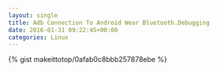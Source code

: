 ```yaml
---
layout: single                                                                                                              
title: Adb Connection To Android Wear Bluetooth.Debugging                                                                                                                       
date: 2016-01-31 09:22:45+00:00                                                                                                                        
categories: Linux                                                                                                                
---                                                                                                                              
```


{% gist makeittotop/0afab0c8bbb257878ebe %}                                                                                                           

